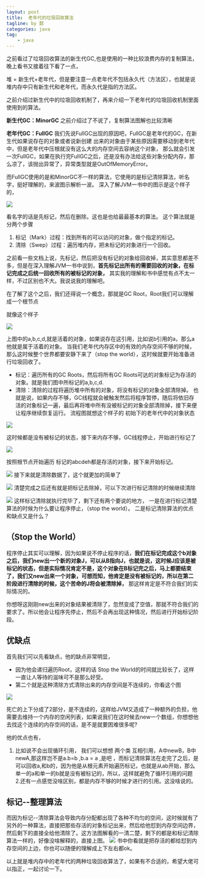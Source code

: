 ```yaml
---
layout: post
title:  老年代的垃圾回收算法
tagline: by 懿
categories: java
tag: 
    - java
---
```

<!--more-->
之前看过了垃圾回收算法的新生代GC,也是使用的一种比较浪费内存的复制算法，晚上看书又接着往下看了一点，
<!--more-->
堆 = 新生代+老年代，但是要注意一点老年代不包括永久代（方法区），也就是说堆内存中只有新生代和老年代，而永久代是指的方法区。

之前介绍过新生代中的垃圾回收机制了，再来介绍一下老年代的垃圾回收机制里面使用到的算法。

**新生代GC：MinorGC**
之前介绍过了不说了，复制算法图解也比较清晰

**老年代GC：FullGC**
我们先说FullGC出现的原因吧，FullGC是老年代的GC，在新生代如果说存在的对象或者说新创建 出来的对象由于某些原因需要移动到老年代中，但是老年代中压根就没有这么大的内存空间去容纳这个对象， 那么就会引发一次FullGC，如果在执行完FullGC之后，还是没有办法给这些对象分配内存，那么凉了，该抛出异常了，异常类型就是OutOfMemoryError。

而FullGC使用的是和MinorGC不一样的算法，它使用的是标记清除算法，听名字，挺好理解的，来波图示解析一波。
深入了解JVM一书中的图示是这个样子的，

![](assets/images/2019/java/image_yi/JVM1.jpg) 

看名字的话是先标记，然后在删除。这也是也给最最基本的算法。
这个算法就是分两个步骤

 1. 标记（Mark）过程：找到所有的可以访问的对象，做个指定的标记。
 2. 清除（Swep）过程：遍历堆内存，把未标记的对象进行一个回收。
 
 之前看一些文档上说，先标记，然后把没有标记的对象给回收掉，其实意思都差不多，但是在深入理解JVM一书中说到，**首先标记出所有的需要回收的对象，在标记完成之后统一回收所有的被标记的对象，** 其实我的理解和书中感觉有点不太一样，不过区别也不大。我说说我的理解吧。

在了解了这个之后，我们还得说一个概念，那就是GC Root，Root我们可以理解成一个根节点

就像这个样子

![](assets/images/2019/java/image_yi/JVM2.jpg) 

上图中的a,b,c,d,就是活着的对象，如果说存在这引用，比如说b引用的a，那么a他就是属于活着的对象。
当我们老年代内存区中的有效的内存空间不够的时候，那么这时候整个世界都要安静下来了（stop the world），这时候就要开始准备进行垃圾回收了。

 - 标记：遍历所有的GC Roots，然后将所有GC Roots可达的对象标记为存活的对象。就是我们图中所标记的a,b,c,d.
 - 清除：清除的过程将遍历堆中所有的对象，将没有标记的对象全部清除掉。
 也就是说，如果内存不够，GC线程就会被触发然后将程序暂停，随后将依旧存活的对象标记一遍，最后再将堆中所有没被标记的对象全部清除掉，接下来便让程序继续恢复运行。
流程图就想这个样子的
初始下的老年代中的对象状态

![](assets/images/2019/java/image_yi/JVM3.jpg)

这时候都是没有被标记的状态，接下来内存不够，GC线程停止，开始进行标记了

![](assets/images/2019/java/image_yi/JVM4.jpg)

按照根节点开始遍历
标记的abcdeh都是存活的对象，接下来开始标记。

![](assets/images/2019/java/image_yi/JVM5.jpg)
接下来就是清除数据了，这个就更加的简单了

![](assets/images/2019/java/image_yi/JVM6.jpg)
清楚完成之后还有就是把标记去除掉，可以下次进行标记清除的时候继续清除

![](assets/images/2019/java/image_yi/JVM7.jpg)
这样标记清除就执行完毕了，剩下还有两个要说的地方，
一是在进行标记清楚算法的时候为什么要让程序停止，（stop the world）。
二是标记清除算法的优点和缺点又是什么？

## （Stop the World）

程序停止其实可以理解，因为如果说不停止程序的话，**我们在标记完成这个b对象之后，我们new出一个新的对象J，可以从B指向J，也就是说，这时候J应该是被标记的状态，但是实际情况肯定不是，这个对象在B标记完之后，马上都要结束了，我们又new出来一个对象，可想而知，他肯定是没有被标记的，所以在第二阶段进行清除的时候，这个苦命的J将会被清除掉，** 那这样肯定是不符合我们的实际情况的。

你想呀这刚刚new出来的对象结果被清除了，忽然变成了空值，那就不符合我们的要求了。所以他会让程序先停止，然后不会再出现这种情况，然后进行开始标记阶段。


## 优缺点

首先我们可以先看缺点，他的缺点非常明显，

 - 因为他会递归遍历Root，这样的话 Stop the World的时间就比较长了，这样一直让人等待的滋味可不是那么好受。
 - 第二个就是这种清除方式清除出来的内存空间是不连续的，你看这个图

![](assets/images/2019/java/image_yi/JVM2.jpg)

死亡的上下分成了2部分，是不连续的，这样给JVM又造成了一种额外的负担，他需要去维持一个内存的空闲列表，如果说我们在这时候去new一个数组，你想想他去找这个连续的内存空间的话，是不是就要困难很多呢?

他的优点也有，

 1. 比如说不会出现循环引用，
 我们可以想想 两个类 互相引用，A中newB，B中newA,那这样岂不是a.b=b ,b.a = a ,是吧 ，而标记清除算法在走完了之后，是可以回收a,和b的，因为他是从根元素开始遍历标记，也就是从ab开始，那么单一的a和单一的b就是没有被标记的，所以，这样就避免了循环引用的问题
 2.还有一点感觉没啥区别，都是内存不够的时候才进行的引用。这没啥说的。

## 标记--整理算法
而因为标记--清除算法会导致内存分配都出现了各种不均匀的空间，这时候就有了另外的一种算法，直接把那些存活的对象标记出来，然后给他怼到内存空间边界，然后剩下的直接全给他清除了。这方法图解看的一清二楚，剩下的都是和标记清除算法一样的，好像没啥解释的，直接上图。
![](assets/images/2019/java/image_yi/JVM8.jpg)
书中你看就是把存活的都给怼到内存空间的上边，你也可以随便的理解成上下左右都ok。

以上就是堆内存中的老年代的两种垃圾回收算法了，如果有不合适的，希望大佬可以指正，一起讨论一下。